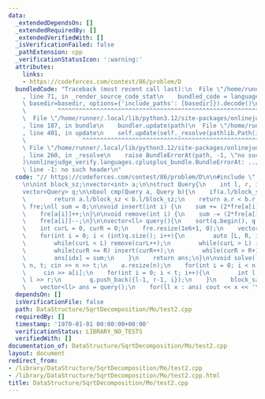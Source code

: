 ```yaml
---
data:
  _extendedDependsOn: []
  _extendedRequiredBy: []
  _extendedVerifiedWith: []
  _isVerificationFailed: false
  _pathExtension: cpp
  _verificationStatusIcon: ':warning:'
  attributes:
    links:
    - https://codeforces.com/contest/86/problem/D
  bundledCode: "Traceback (most recent call last):\n  File \"/home/runner/.local/lib/python3.12/site-packages/onlinejudge_verify/documentation/build.py\"\
    , line 71, in _render_source_code_stat\n    bundled_code = language.bundle(stat.path,\
    \ basedir=basedir, options={'include_paths': [basedir]}).decode()\n          \
    \         ^^^^^^^^^^^^^^^^^^^^^^^^^^^^^^^^^^^^^^^^^^^^^^^^^^^^^^^^^^^^^^^^^^^^^^^^^^^^^^^^^\n\
    \  File \"/home/runner/.local/lib/python3.12/site-packages/onlinejudge_verify/languages/cplusplus.py\"\
    , line 187, in bundle\n    bundler.update(path)\n  File \"/home/runner/.local/lib/python3.12/site-packages/onlinejudge_verify/languages/cplusplus_bundle.py\"\
    , line 401, in update\n    self.update(self._resolve(pathlib.Path(included), included_from=path))\n\
    \                ^^^^^^^^^^^^^^^^^^^^^^^^^^^^^^^^^^^^^^^^^^^^^^^^^^^^^^^^^\n \
    \ File \"/home/runner/.local/lib/python3.12/site-packages/onlinejudge_verify/languages/cplusplus_bundle.py\"\
    , line 260, in _resolve\n    raise BundleErrorAt(path, -1, \"no such header\"\
    )\nonlinejudge_verify.languages.cplusplus_bundle.BundleErrorAt: ../../template.h:\
    \ line -1: no such header\n"
  code: "// https://codeforces.com/contest/86/problem/D\n\n#include \"../../template.h\"\
    \n\nint block_sz;\nvector<int> a;\n\nstruct Query{\n    int l, r, idx;\n};\n\n\
    vector<Query> q;\n\nbool cmp(Query a, Query b){\n    if(a.l/block_sz != b.l/block_sz)\n\
    \        return a.l/block_sz < b.l/block_sz;\n    return a.r < b.r;\n}\n\nvector<int>\
    \ fre;\nll sum = 0;\n\nvoid insert(int i) {\n    sum += (2*fre[a[i]]+1)*a[i];\n\
    \    fre[a[i]]++;\n}\n\nvoid remove(int i) {\n    sum -= (2*fre[a[i]]-1)*a[i];\n\
    \    fre[a[i]]--;\n}\n\nvector<ll> query(){\n    sort(q.begin(), q.end(), cmp);\n\
    \    int curL = 0, curR = 0;\n    fre.resize(1e6+1, 0);\n    vector<ll> ans((int)q.size());\n\
    \    for(int i = 0; i < (int)q.size(); i++){\n        auto [L, R, idx] = q[i];\n\
    \        while(curL < L) remove(curL++);\n        while(curL > L) insert(--curL);\n\
    \        while(curR <= R) insert(curR++);\n        while(curR > R+1) remove(--curR);\n\
    \        ans[idx] = sum;\n    }\n    return ans;\n}\n\nvoid solve(){\n    int\
    \ n, t; cin >> n >> t;\n    a.resize(n);\n    for(int i = 0; i < n; i++)\n   \
    \     cin >> a[i];\n    for(int i = 0; i < t; i++){\n        int l, r; cin >>\
    \ l >> r;\n        q.push_back({l-1, r-1, i});\n    }\n    block_sz = sqrt(n);\n\
    \    vector<ll> ans = query();\n    for(ll x : ans) cout << x << '\\n';\n}"
  dependsOn: []
  isVerificationFile: false
  path: DataStructure/SqrtDecomposition/Mo/test2.cpp
  requiredBy: []
  timestamp: '1970-01-01 00:00:00+00:00'
  verificationStatus: LIBRARY_NO_TESTS
  verifiedWith: []
documentation_of: DataStructure/SqrtDecomposition/Mo/test2.cpp
layout: document
redirect_from:
- /library/DataStructure/SqrtDecomposition/Mo/test2.cpp
- /library/DataStructure/SqrtDecomposition/Mo/test2.cpp.html
title: DataStructure/SqrtDecomposition/Mo/test2.cpp
---
```

